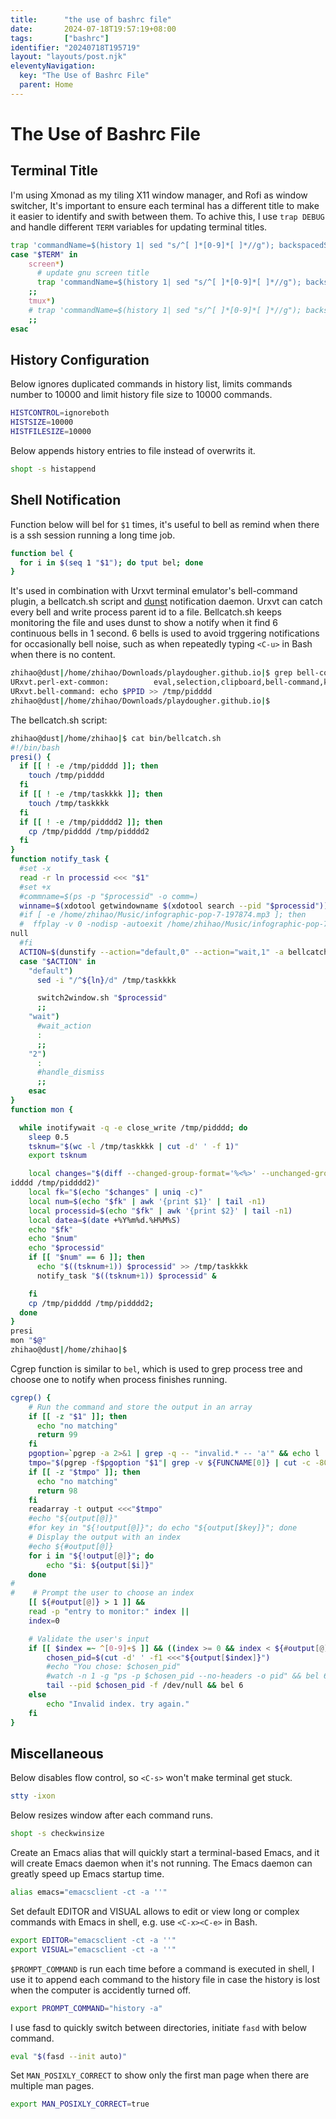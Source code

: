 ```yaml
---
title:      "the use of bashrc file"
date:       2024-07-18T19:57:19+08:00
tags:       ["bashrc"]
identifier: "20240718T195719"
layout: "layouts/post.njk"
eleventyNavigation:
  key: "The Use of Bashrc File"
  parent: Home
---
```


# The Use of Bashrc File

## Terminal Title

I'm using Xmonad as my tiling X11 window manager, and Rofi as window switcher, It's important to ensure each terminal has a different title to make it easier to identify and swith between them. To achive this, I use `trap DEBUG` and handle different `TERM` variables for updating terminal titles.
```sh
trap 'commandName=$(history 1| sed "s/^[ ]*[0-9]*[ ]*//g"); backspacedString="${commandName//\\/\\\\}"; echo -ne "\033]0;$HOSTNAME:$PWD \$ $backspacedString\007"' DEBUG
case "$TERM" in
    screen*)
      # update gnu screen title
      trap 'commandName=$(history 1| sed "s/^[ ]*[0-9]*[ ]*//g"); backspacedString="${commandName//\\/\\\\}"; TITLE="$HOSTNAME:$PWD \$ $backspacedString"; echo -ne "\033k$TITLE\033\0134"; echo -ne "\033P\033]0;$TITLE\007\033\\\\"' DEBUG 
    ;;
    tmux*)
    # trap 'commandName=$(history 1| sed "s/^[ ]*[0-9]*[ ]*//g"); backspacedString="${commandName//\\/\\\\}"; echo -ne "\033]2;$HOSTNAME:$PWD \$ $backspacedString\033\\"' DEBUG
    ;;
esac
```

## History Configuration

Below ignores duplicated commands in history list, limits commands number to 10000 and limit history file size to 10000 commands.
``` sh
HISTCONTROL=ignoreboth
HISTSIZE=10000
HISTFILESIZE=10000
```

Below appends history entries to file instead of overwrits it.

``` sh
shopt -s histappend
```


## Shell Notification

Function below will bel for `$1` times, it's useful to bell as remind when there is a ssh session running a long time job. 
``` sh
function bel {
  for i in $(seq 1 "$1"); do tput bel; done
}
```

It's used in combination with Urxvt terminal emulator's bell-command plugin, a bellcatch.sh script and [dunst](https://dunst-project.org/) notification daemon. Urxvt can catch every bell and write process parent id to a file. Bellcatch.sh keeps monitoring the file and uses dunst to show a notify when it find 6 continuous bells in 1 second. 6 bells is used to avoid trggering notifications for occasionally bell noise, such as when repeatedly typing `<C-u>` in Bash when there is no content.
``` sh
zhihao@dust|/home/zhihao/Downloads/playdougher.github.io|$ grep bell-co ~/.Xresources | grep -v "^!"
URxvt.perl-ext-common:          eval,selection,clipboard,bell-command,keyboard-select,-searchable-scrollback,-matcher,-selection-autotransform,-selection-popup,-selection-popup-mod,52-osc,confirm-paste
URxvt.bell-command: echo $PPID >> /tmp/pidddd
zhihao@dust|/home/zhihao/Downloads/playdougher.github.io|$
```

The bellcatch.sh script:

``` sh
zhihao@dust|/home/zhihao|$ cat bin/bellcatch.sh
#!/bin/bash
presi() {
  if [[ ! -e /tmp/pidddd ]]; then
    touch /tmp/pidddd
  fi
  if [[ ! -e /tmp/taskkkk ]]; then
    touch /tmp/taskkkk
  fi
  if [[ ! -e /tmp/pidddd2 ]]; then
    cp /tmp/pidddd /tmp/pidddd2
  fi
}
function notify_task {
  #set -x
  read -r ln processid <<< "$1"
  #set +x
  #commname=$(ps -p "$processid" -o comm=)
  winname=$(xdotool getwindowname $(xdotool search --pid "$processid"))
  #if [ -e /home/zhihao/Music/infographic-pop-7-197874.mp3 ]; then
  #  ffplay -v 0 -nodisp -autoexit /home/zhihao/Music/infographic-pop-7-197874.mp3 &>/dev/
null
  #fi
  ACTION=$(dunstify --action="default,0" --action="wait,1" -a bellcatch "$winname")
  case "$ACTION" in
    "default")
      sed -i "/^${ln}/d" /tmp/taskkkk

      switch2window.sh "$processid"
      ;;
    "wait")
      #wait_action
      :
      ;;
    "2")
      :
      #handle_dismiss
      ;;
    esac
}
function mon {

  while inotifywait -q -e close_write /tmp/pidddd; do
    sleep 0.5
    tsknum="$(wc -l /tmp/taskkkk | cut -d' ' -f 1)"
    export tsknum

    local changes="$(diff --changed-group-format='%<%>' --unchanged-group-format='' /tmp/p
idddd /tmp/pidddd2)"
    local fk="$(echo "$changes" | uniq -c)"
    local num=$(echo "$fk" | awk '{print $1}' | tail -n1)
    local processid=$(echo "$fk" | awk '{print $2}' | tail -n1)
    local datea=$(date +%Y%m%d.%H%M%S)
    echo "$fk"
    echo "$num"
    echo "$processid"
    if [[ "$num" == 6 ]]; then
      echo "$((tsknum+1)) $processid" >> /tmp/taskkkk
      notify_task "$((tsknum+1)) $processid" &

    fi
    cp /tmp/pidddd /tmp/pidddd2;
  done
}
presi
mon "$@"
zhihao@dust|/home/zhihao|$
```

Cgrep function is similar to `bel`, which is used to grep process tree and choose one to notify when process finishes running.

``` sh
cgrep() {
    # Run the command and store the output in an array
    if [[ -z "$1" ]]; then
      echo "no matching"
      return 99
    fi
    pgoption=`pgrep -a 2>&1 | grep -q -- "invalid.* -- 'a'" && echo l  || echo a`
    tmpo="$(pgrep -f$pgoption "$1"| grep -v ${FUNCNAME[0]} | cut -c -80)"
    if [[ -z "$tmpo" ]]; then
      echo "no matching"
      return 98
    fi
    readarray -t output <<<"$tmpo"
    #echo "${output[@]}"
    #for key in "${!output[@]}"; do echo "${output[$key]}"; done
    # Display the output with an index
    #echo ${#output[@]}
    for i in "${!output[@]}"; do
        echo "$i: ${output[$i]}"
    done
#
#    # Prompt the user to choose an index
    [[ ${#output[@]} > 1 ]] && 
    read -p "entry to monitor:" index ||
    index=0

    # Validate the user's input
    if [[ $index =~ ^[0-9]+$ ]] && ((index >= 0 && index < ${#output[@]})); then
        chosen_pid=$(cut -d' ' -f1 <<<"${output[$index]}")
        #echo "You chose: $chosen_pid"
        #watch -n 1 -g "ps -p $chosen_pid --no-headers -o pid" && bel 6
        tail --pid $chosen_pid -f /dev/null && bel 6
    else
        echo "Invalid index. try again."
    fi
}
```

## Miscellaneous

Below disables flow control, so `<C-s>` won't make terminal get stuck.
```sh
stty -ixon
```

Below resizes window after each command runs.
``` sh
shopt -s checkwinsize
```

Create an Emacs alias that will quickly start a terminal-based Emacs, and it will create Emacs daemon when it's not running. The Emacs daemon can greatly speed up Emacs startup time.
``` sh
alias emacs="emacsclient -ct -a ''"
```

Set default EDITOR and VISUAL allows to edit or view long or complex commands with Emacs in shell, e.g. use `<C-x><C-e>` in Bash.
```sh
export EDITOR="emacsclient -ct -a ''"
export VISUAL="emacsclient -ct -a ''"
```

`$PROMPT_COMMAND` is run each time before a command is executed in shell, I use it to append each command to the history file in case the history is lost when the computer is accidently turned off.
``` sh
export PROMPT_COMMAND="history -a"
```

I use fasd to quickly switch between directories, initiate `fasd` with below command.
```sh
eval "$(fasd --init auto)"
```

Set `MAN_POSIXLY_CORRECT` to show only the first man page when there are multiple man pages.
```sh
export MAN_POSIXLY_CORRECT=true
```
